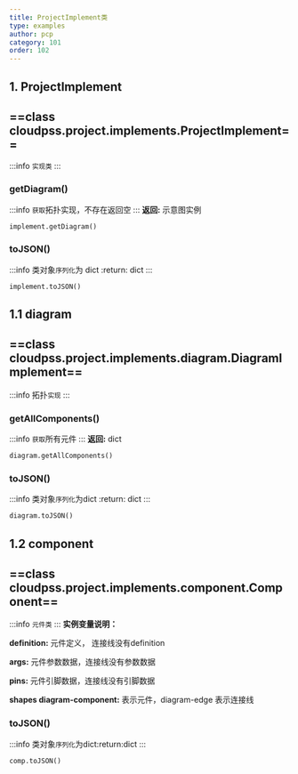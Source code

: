 ```yaml
---
title: ProjectImplement类
type: examples
author: pcp
category: 101
order: 102
---
```


## 1. ProjectImplement
## ==class cloudpss.project.implements.ProjectImplement==
:::info
`实现类`
:::
### getDiagram() 
:::info
`获取`拓扑实现，不存在返回空
:::
**返回:**  示意图实例
```python
implement.getDiagram()
```
### toJSON()
:::info
类对象`序列化`为 dict :return: dict
:::
```python
implement.toJSON()
```
## 1.1 diagram
## ==class cloudpss.project.implements.diagram.DiagramImplement==
:::info
拓扑`实现`
:::
### getAllComponents()

:::info
`获取`所有元件
:::
**返回:** dict<Component>
```python
diagram.getAllComponents()
```
### toJSON()
:::info
类对象`序列化`为dict :return: dict
:::
```python
diagram.toJSON()
```

## 1.2 component
## ==class cloudpss.project.implements.component.Component==
:::info
`元件类` 
:::
**实例变量说明：**

**definition:** 元件定义， 连接线没有definition

**args:** 元件参数数据，连接线没有参数数据

**pins:** 元件引脚数据，连接线没有引脚数据

**shapes diagram-component:** 表示元件，diagram-edge 表示连接线

### toJSON()
:::info
类对象`序列化`为dict:return:dict
:::
```python
comp.toJSON()
```